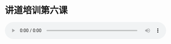 # 讲道培训第六课

<audio style="width: 100%;" preload="false" controls controlslist="nodownload"><source src="//cdn.wechat.edu.pl/audio/mp3/old/25840.mp3" type="audio/mpeg">Your browser does not support the audio element.</audio>


